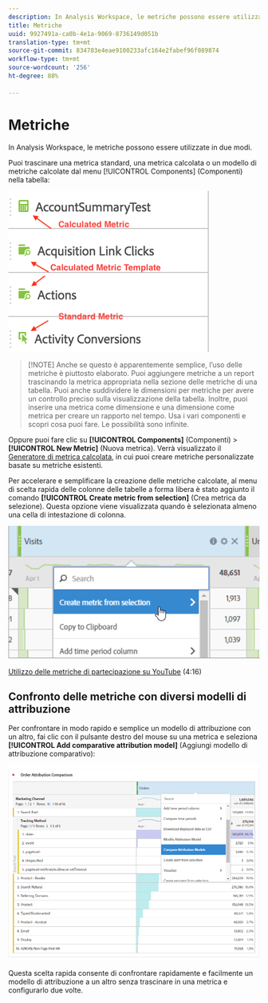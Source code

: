 ```yaml
---
description: In Analysis Workspace, le metriche possono essere utilizzate in due modi.
title: Metriche
uuid: 9927491a-ca0b-4e1a-9069-8736149d051b
translation-type: tm+mt
source-git-commit: 834783e4eae9100233afc164e2fabef96f089874
workflow-type: tm+mt
source-wordcount: '256'
ht-degree: 88%

---
```



# Metriche

In Analysis Workspace, le metriche possono essere utilizzate in due modi.

Puoi trascinare una metrica standard, una metrica calcolata o un modello di metriche calcolate dal menu [!UICONTROL Components] (Componenti) nella tabella:

![](assets/metrics_icons.png)

>[!NOTE] Anche se questo è apparentemente semplice, l’uso delle metriche è piuttosto elaborato. Puoi aggiungere metriche a un report trascinando la metrica appropriata nella sezione delle metriche di una tabella. Puoi anche suddividere le dimensioni per metriche per avere un controllo preciso sulla visualizzazione della tabella. Inoltre, puoi inserire una metrica come dimensione e una dimensione come metrica per creare un rapporto nel tempo. Usa i vari componenti e scopri cosa puoi fare. Le possibilità sono infinite.

Oppure puoi fare clic su **[!UICONTROL Components]** (Componenti) > **[!UICONTROL New Metric]** (Nuova metrica). Verrà visualizzato il [Generatore di metrica calcolata](https://docs.adobe.com/content/help/it-IT/analytics/components/calculated-metrics/cm-overview.html), in cui puoi creare metriche personalizzate basate su metriche esistenti.

Per accelerare e semplificare la creazione delle metriche calcolate, al menu di scelta rapida delle colonne delle tabelle a forma libera è stato aggiunto il comando **[!UICONTROL Create metric from selection]** (Crea metrica da selezione). Questa opzione viene visualizzata quando è selezionata almeno una cella di intestazione di colonna.

![](assets/calc_metrics.png)

[Utilizzo delle metriche di partecipazione su YouTube](https://www.youtube.com/watch?v=ngmJHcg65o8&amp;list=PL2tCx83mn7GuNnQdYGOtlyCu0V5mEZ8sS&amp;index=32) (4:16)

## Confronto delle metriche con diversi modelli di attribuzione

Per confrontare in modo rapido e semplice un modello di attribuzione con un altro, fai clic con il pulsante destro del mouse su una metrica e seleziona **[!UICONTROL Add comparative attribution model]** (Aggiungi modello di attribuzione comparativo):

![Confronta attribuzione](assets/compare-attribution.png)

Questa scelta rapida consente di confrontare rapidamente e facilmente un modello di attribuzione a un altro senza trascinare in una metrica e configurarlo due volte.
